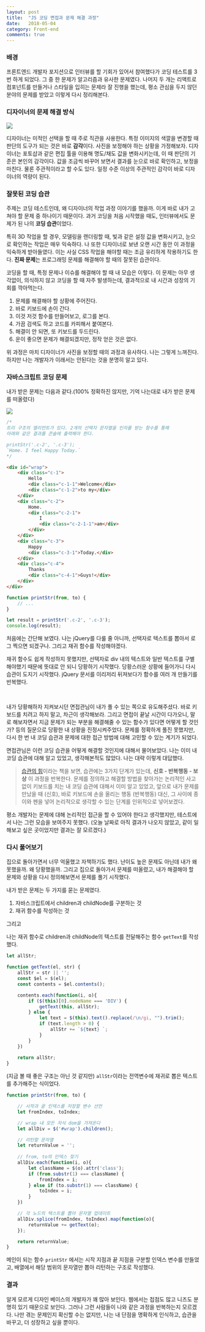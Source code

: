 ```yaml
---
layout: post
title:  "JS 코딩 면접과 문제 해결 과정"
date:   2018-05-04
category: Front-end
comments: true
---
```


### 배경

프론트엔드 개발자 포지션으로 인터뷰를 할 기회가 있어서 참여했다가 코딩 테스트를 3번 하게 되었다. 그 중 한 문제가 알고리즘과 유사한 문제였다. 나머지 두 개는 리액트로 컴포넌트를 만들거나 스타일을 입히는 문제라 잘 진행을 했는데, 평소 관심을 두지 않던 분야의 문제를 받았고 이렇게 다시 정리해본다. 


### 디자이너의 문제 해결 방식

![](/public/img/180504_01.png)

디자이너는 미적인 선택을 할 때 주로 직관을 사용한다. 특정 이미지의 색깔을 변경할 때 판단의 도구가 되는 것은 바로 **감각**이다. 사진을 보정해야 하는 상황을 가정해보자. 디자이너는 포토샵과 같은 편집 툴을 이용해 명도/채도 값을 변화시키는데, 이 때 판단의 기준은 본인의 감각이다. 값을 조금씩 바꾸어 보면서 결과를 눈으로 바로 확인하고, 보정을 마친다. 물론 주관적이라고 할 수도 있다. 일정 수준 이상의 주관적인 감각이 바로 디자이너의 역량이 된다. 


### 잘못된 코딩 습관

주제는 코딩 테스트인데, 왜 디자이너의 작업 과정 이야기를 했을까. 이게 바로 내가 고쳐야 할 문제 중 하나이기 때문이다. 과거 코딩을 처음 시작했을 때도, 인터뷰에서도 문제가 된 나의 **코딩 습관**이었다. 

특히 3D 작업을 할 경우, 모델링을 랜더링할 때, 빛과 같은 설정 값을 변화시키고, 눈으로 확인하는 작업은 매우 익숙하다. 나 또한 디자이너로 보낸 오랜 시간 동안 이 과정을 익숙하게 받아들였다. 이는 사실 CSS 작업을 해야할 때는 조금 유리하게 작용하기도 한다. **진짜 문제**는 프로그래밍 문제를 해결해야 할 때의 잘못된 습관이다.


코딩을 할 때, 특정 문제나 이슈를 해결해야 할 때 내 모습은 이렇다. 이 문제는 아무 생각없이, 의식하지 않고 코딩을 할 때 자주 발생하는데, 결과적으로 내 시간과 성장의 기회를 깍아먹는다.

1. 문제를 해결해야 할 상황에 주어진다.
2. 바로 키보드에 손이 간다.
3. 이것 저것 함수를 만들어보고, 로그를 본다.
4. 가끔 검색도 하고 코드를 카피해서 붙여본다.
5. 해결이 안 되면, 또 키보드를 두드린다.
6. 운이 좋으면 문제가 해결되겠지만, 정작 얻은 것은 없다. 

위 과정은 마치 디자이너가 사진을 보정할 때의 과정과 유사하다. 나는 그렇게 느껴진다. 하지만 나는 개발자가 이래서는 안된다는 것을 분명히 알고 있다. 


### 자바스크립트 코딩 문제

내가 받은 문제는 다음과 같다.(100% 정확하진 않지만, 기억 나는대로 내가 받은 문제를 떠올렸다)

![](/public/img/180504_02.png)

```js
/*
트리 구조의 엘리먼트가 있다. 2개의 선택자 문자열을 인자를 받는 함수를 통해 
아래와 같은 결과를 콘솔에 출력해야 한다.

printStr('.c-2', '.c-3');
`Home. I feel Happy Today.`
*/
```

```html
<div id="wrap">
    <div class="c-1">
        Hello
        <div class="c-1-1">Welcome</div>
        <div class="c-1-2">to my</div>
    </div>
    <div class="c-2">
        Home.
        <div class="c-2-1">
            I
            <div class="c-2-1-1">am</div>
        </div>
    </div>
    <div class="c-3">
        Happy
        <div class="c-3-1">Today.</div>
    </div>
    <div class="c-4">
        Thanks
        <div class="c-4-1">Guys!</div>
    </div>
</div>
```

```js
function printStr(from, to) {
    // ...    
}

let result = printStr('.c-2', '.c-3');
console.log(result);
```

처음에는 간단해 보였다. 나는 jQuery를 다룰 줄 아니까, 선택자로 텍스트를 뽑아서 로그 찍으면 되겠구나. 그리고 재귀 함수를 작성해야겠다.

재귀 함수도 쉽게 작성하지 못했지만, 선택자로 div 내의 텍스트와 일반 텍스트를 구별해야했기 때문에 뜻대로 안 되니 당황하기 시작했다. 당황스러운 상황에 들어가니 다시 습관이 도지기 시작했다. jQuery 문서를 이리저리 뒤져보다가 함수를 여러 개 만들기를 반복했다.

<br>

내가 당황해하자 지켜보시던 면접관님이 내가 풀 수 있는 쪽으로 유도해주셨다. 바로 키보드를 치려고 하지 말고, 차근이 생각해보라. 그리고 면접이 끝날 시간이 다가오니, 말로 해보자면서 지금 문제가 되는 부분을 해결해줄 수 있는 함수가 있다면 어떻게 할 것인가? 등의 질문으로 당황한 내 상황을 진정시켜주었다. 문제를 정확하게 풀진 못했지만, 다시 한 번 내 코딩 습관과 문제에 대한 접근 방법에 대해 고민할 수 있는 계기가 되었다. 

<p class="break"></p>

면접관님은 이런 코딩 습관을 어떻게 해결할 것인지에 대해서 물어보았다. 나는 이미 내 코딩 습관에 대해 알고 있었고, 생각해본적도 많았다. 나는 대략 이렇게 대답했다.

> [습관의 힘](http://book.naver.com/bookdb/book_detail.nhn?bid=7046432)이라는 책을 보면, 습관에는 3가지 단계가 있는데, **신호 - 반복행동 - 보상** 이 과정을 반복한다. 문제를 정의하고 해결할 방법을 찾아가는 논리적인 사고 없이 키보드를 치는 내 코딩 습관에 대해서 이미 알고 있었고, 앞으로 내가 문제를 만났을 때 (신호), 바로 키보드에 손을 올리는 행동 (반복행동) 대신, 그 사이에 종이와 펜을 넣어 논리적으로 생각할 수 있는 단계를 인위적으로 넣어보겠다.

평소 개발자는 문제에 대해 논리적인 접근을 할 수 있어야 한다고 생각했지만, 테스트에서 나는 그런 모습을 보여주지 못했다. (오늘 날짜로 아직 결과가 나오지 않았고, 같이 일 해보고 싶은 곳이었지만 결과는 잘 모르겠다.)


### 다시 풀어보기

집으로 돌아가면서 너무 억울했고 자책하기도 했다. 난이도 높은 문제도 아닌데 내가 왜 못했을까. 왜 당황했을까. 그리고 집으로 돌아가서 문제를 떠올렸고, 내가 해결해야 할 문제와 상황을 다시 정의해보면서 문제를 풀기 시작했다.

내가 받은 문제는 두 가지를 묻는 문제였다. 

1. 자바스크립트에서 children과 childNode를 구분하는 것
2. 재귀 함수를 작성하는 것

그리고 

나는 재귀 함수로 children과 childNode의 텍스트를 전달해주는 함수 `getText`를  작성했다.

```js
let allStr;

function getText(el, str) {
    allStr = str || '';
    const $el = $(el);
    const contents = $el.contents();

    contents.each(function(i, o){
        if ($(this)[0].nodeName === 'DIV') {
            getText(this, allStr);
        } else {
            let text = $(this).text().replace(/\n/gi, "").trim();
            if (text.length > 0) {
                allStr += `${text} `;
            }
        }
    })
    
    return allStr;
}
```

(지금 볼 때 좋은 구조는 아닌 것 같지만) `allStr`이라는 전역변수에 재귀로 뽑은 텍스트를 추가해주는 식이었다. 

```js
function printStr(from, to) {

    // 시작과 끝 인덱스를 저장할 변수 선언
    let fromIndex, toIndex;

    // wrap 내 모든 자식 dom을 가져온다
    let allDiv = $('#wrap').children();

    // 리턴할 문자열
    let returnValue = '';
    
    // from, to의 인덱스 찾기
    allDiv.each(function(i, o){
        let className = $(o).attr('class');
        if (from.substr(1) === className) {
            fromIndex = i;
        } else if (to.substr(1) === className) {
            toIndex = i;
        }
    })

    // 각 노드의 텍스트를 뽑아 문자열 업데이트
    allDiv.splice(fromIndex, toIndex).map(function(o){
        returnValue += getText(o);
    });

    return returnValue;
}
```

메인이 되는 함수 `printStr` 에서는 시작 지점과 끝 지점을 구분할 인덱스 변수를 만들었고, 배열에서 해당 범위의 문자열만 뽑아 리턴하는 구조로 작성했다.


### 결과

알게 모르게 디자인 베이스의 개발자가 꽤 많아 보인다. 웹에서는 접점도 많고 니즈도 분명히 있기 때문으로 보인다. 그러나 그런 사람들이 나와 같은 과정을 반복하는지 모르겠다. 나만 겪는 문제인지 확신할 수는 없지만, 나는 내 단점을 명확하게 인식하고, 습관을 바꾸고, 더 성장하고 싶을 뿐이다. 